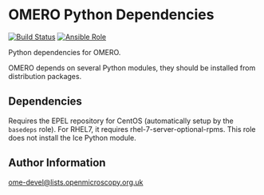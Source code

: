 OMERO Python Dependencies
=========================

[![Build Status](https://travis-ci.org/ome/ansible-role-omero-python-deps.svg)](https://travis-ci.org/ome/ansible-role-omero-python-deps)
[![Ansible Role](https://img.shields.io/ansible/role/14771.svg)](https://galaxy.ansible.com/ome/omero_python_deps/)

Python dependencies for OMERO.

OMERO depends on several Python modules, they should be installed from distribution packages.

Dependencies
------------

Requires the EPEL repository for CentOS (automatically setup by the `basedeps` role).
For RHEL7, it requires rhel-7-server-optional-rpms. This role does not install the Ice Python module.


Author Information
------------------

ome-devel@lists.openmicroscopy.org.uk
